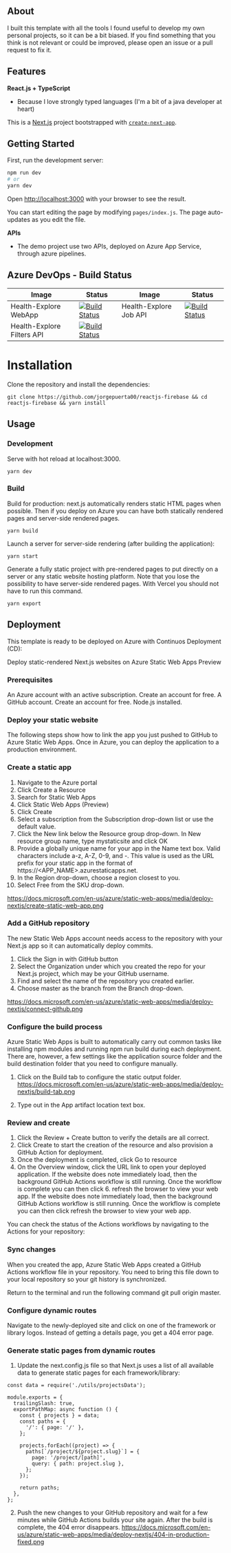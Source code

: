 ## About

I built this template with all the tools I found useful to develop my own personal projects, so it can be a bit biased. If you find something that you think is not relevant or could be improved, please open an issue or a pull request to fix it.

## Features

**React.js + TypeScript**

- Because I love strongly typed languages (I'm a bit of a java developer at heart)

This is a [Next.js](https://nextjs.org/) project bootstrapped with [`create-next-app`](https://github.com/vercel/next.js/tree/canary/packages/create-next-app).

## Getting Started

First, run the development server:

```bash
npm run dev
# or
yarn dev
```

Open [http://localhost:3000](http://localhost:3000) with your browser to see the result.

You can start editing the page by modifying `pages/index.js`. The page auto-updates as you edit the file.

**APIs**

- The demo project use two APIs, deployed on Azure App Service, through azure pipelines.

## Azure DevOps - Build Status

| Image | Status | Image | Status |
| ------------- | ------------- | ------------- | ------------- |
| Health-Explore WebApp |  [![Build Status](https://jorgepuerta.visualstudio.com/SeekQ/_apis/build/status/HealthExplore-webApp-Node-CI?branchName=master)](https://jorgepuerta.visualstudio.com/SeekQ/_build/latest?definitionId=22&branchName=master) | Health-Explore Job API | [![Build Status](https://jorgepuerta.visualstudio.com/SeekQ/_apis/build/status/HealthExplore-Job-Api-NetCore-CI?branchName=master)](https://jorgepuerta.visualstudio.com/SeekQ/_build/latest?definitionId=20&branchName=master) |
| Health-Explore Filters API | [![Build Status](https://jorgepuerta.visualstudio.com/SeekQ/_apis/build/status/HealthExplore-Filters-Api-NetCore-CI?branchName=master)](https://jorgepuerta.visualstudio.com/SeekQ/_build/latest?definitionId=21&branchName=master) | 

# Installation

Clone the repository and install the dependencies:

```shell
git clone https://github.com/jorgepuerta00/reactjs-firebase && cd reactjs-firebase && yarn install
```

## Usage

### Development

Serve with hot reload at localhost:3000.

```
yarn dev
```

### Build

Build for production: next.js automatically renders static HTML pages when possible. Then if you deploy on Azure you can have both statically rendered pages and server-side rendered pages.

```
yarn build
```

Launch a server for server-side rendering (after building the application):

```
yarn start
```

Generate a fully static project with pre-rendered pages to put directly on a server or any static website hosting platform. Note that you lose the possibility to have server-side rendered pages. With Vercel you should not have to run this command.

```
yarn export
```

## Deployment

This template is ready to be deployed on Azure with Continuos Deployment (CD):

Deploy static-rendered Next.js websites on Azure Static Web Apps Preview

### Prerequisites
An Azure account with an active subscription. Create an account for free.
A GitHub account. Create an account for free.
Node.js installed.

### Deploy your static website
The following steps show how to link the app you just pushed to GitHub to Azure Static Web Apps. Once in Azure, you can deploy the application to a production environment.

### Create a static app

1. Navigate to the Azure portal
2. Click Create a Resource
3. Search for Static Web Apps
4. Click Static Web Apps (Preview)
5. Click Create
6. Select a subscription from the Subscription drop-down list or use the default value.
7. Click the New link below the Resource group drop-down. In New resource group name, type mystaticsite and click OK
8. Provide a globally unique name for your app in the Name text box. Valid characters include a-z, A-Z, 0-9, and -. This value is used as the URL prefix for your static app in the format of https://<APP_NAME>.azurestaticapps.net.
8. In the Region drop-down, choose a region closest to you.
9. Select Free from the SKU drop-down.

https://docs.microsoft.com/en-us/azure/static-web-apps/media/deploy-nextjs/create-static-web-app.png

### Add a GitHub repository

The new Static Web Apps account needs access to the repository with your Next.js app so it can automatically deploy commits.

1. Click the Sign in with GitHub button
2. Select the Organization under which you created the repo for your Next.js project, which may be your GitHub username.
3. Find and select the name of the repository you created earlier.
4. Choose master as the branch from the Branch drop-down.

https://docs.microsoft.com/en-us/azure/static-web-apps/media/deploy-nextjs/connect-github.png

### Configure the build process

Azure Static Web Apps is built to automatically carry out common tasks like installing npm modules and running npm run build during each deployment. There are, however, a few settings like the application source folder and the build destination folder that you need to configure manually.

1. Click on the Build tab to configure the static output folder.
https://docs.microsoft.com/en-us/azure/static-web-apps/media/deploy-nextjs/build-tab.png

2. Type out in the App artifact location text box.

### Review and create

1. Click the Review + Create button to verify the details are all correct.
2. Click Create to start the creation of the resource and also provision a GitHub Action for deployment.
3. Once the deployment is completed, click Go to resource
4. On the Overview window, click the URL link to open your deployed application.
If the website does note immediately load, then the background GitHub Actions workflow is still running. Once the workflow is complete you can then click 6. refresh the browser to view your web app. If the website does note immediately load, then the background GitHub Actions workflow is still running. Once the workflow is complete you can then click refresh the browser to view your web app.

You can check the status of the Actions workflows by navigating to the Actions for your repository:

### Sync changes
When you created the app, Azure Static Web Apps created a GitHub Actions workflow file in your repository. You need to bring this file down to your local repository so your git history is synchronized.

Return to the terminal and run the following command git pull origin master.

### Configure dynamic routes
Navigate to the newly-deployed site and click on one of the framework or library logos. Instead of getting a details page, you get a 404 error page.

### Generate static pages from dynamic routes
1. Update the next.config.js file so that Next.js uses a list of all available data to generate static pages for each framework/library:

```
const data = require('./utils/projectsData');

module.exports = {
  trailingSlash: true,
  exportPathMap: async function () {
    const { projects } = data;
    const paths = {
      '/': { page: '/' },
    };

    projects.forEach((project) => {
      paths[`/project/${project.slug}`] = {
        page: '/project/[path]',
        query: { path: project.slug },
      };
    });

    return paths;
  },
};
```

2. Push the new changes to your GitHub repository and wait for a few minutes while GitHub Actions builds your site again. After the build is complete, the 404 error disappears.
https://docs.microsoft.com/en-us/azure/static-web-apps/media/deploy-nextjs/404-in-production-fixed.png